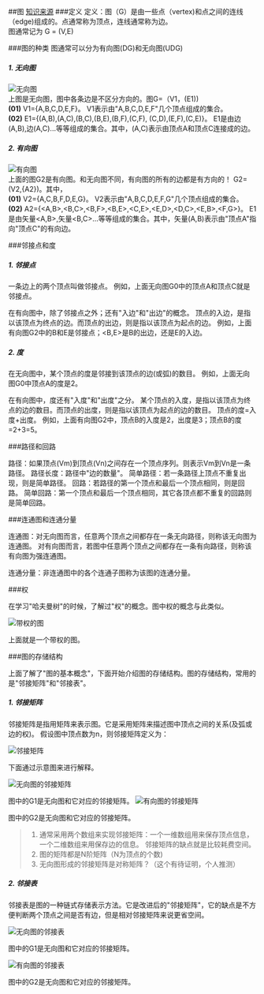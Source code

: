 ﻿##图 
[知识来源](http://www.cnblogs.com/skywang12345/p/3691463.html)
###定义
定义：图（G）是由一些点（vertex)和点之间的连线（edge)组成的。点通常称为顶点，连线通常称为边。  
图通常记为 G = (V,E)

###图的种类
图通常可以分为有向图(DG)和无向图(UDG)  
##### 1. 无向图
![无向图](https://github.com/wangkuiwu/datastructs_and_algorithm/blob/master/pictures/graph/basic/01.jpg?raw=true)  
上图是无向图，图中各条边是不区分方向的。图G=（V1，(E1))  
**(01)** V1={A,B,C,D,E,F}。 V1表示由"A,B,C,D,E,F"几个顶点组成的集合。   
**(02)** E1={(A,B),(A,C),(B,C),(B,E),(B,F),(C,F), (C,D),(E,F),(C,E)}。 E1是由边(A,B),边(A,C)...等等组成的集合。其中，(A,C)表示由顶点A和顶点C连接成的边。
##### 2. 有向图
![有向图](https://github.com/wangkuiwu/datastructs_and_algorithm/blob/master/pictures/graph/basic/02.jpg?raw=true)  
上面的图G2是有向图。和无向图不同，有向图的所有的边都是有方向的！ G2=(V2,{A2})。其中，  
**(01)** V2={A,C,B,F,D,E,G}。 V2表示由"A,B,C,D,E,F,G"几个顶点组成的集合。   
**(02)** A2={<A,B>,<B,C>,<B,F>,<B,E>,<C,E>,<E,D>,<D,C>,<E,B>,<F,G>}。 E1是由矢量<A,B>,矢量<B,C>...等等组成的集合。其中，矢量(A,B)表示由"顶点A"指向"顶点C"的有向边。  

###邻接点和度

##### 1. 邻接点

一条边上的两个顶点叫做邻接点。 
例如，上面无向图G0中的顶点A和顶点C就是邻接点。

在有向图中，除了邻接点之外；还有"入边"和"出边"的概念。 
 顶点的入边，是指以该顶点为终点的边。而顶点的出边，则是指以该顶点为起点的边。 
例如，上面有向图G2中的B和E是邻接点；<B,E>是B的出边，还是E的入边。

##### 2. 度

在无向图中，某个顶点的度是邻接到该顶点的边(或弧)的数目。 
例如，上面无向图G0中顶点A的度是2。

在有向图中，度还有"入度"和"出度"之分。 
 某个顶点的入度，是指以该顶点为终点的边的数目。而顶点的出度，则是指以该顶点为起点的边的数目。 
 顶点的度=入度+出度。 
例如，上面有向图G2中，顶点B的入度是2，出度是3；顶点B的度=2+3=5。

###路径和回路

路径：如果顶点(Vm)到顶点(Vn)之间存在一个顶点序列。则表示Vm到Vn是一条路径。 
路径长度：路径中"边的数量"。 
简单路径：若一条路径上顶点不重复出现，则是简单路径。 
回路：若路径的第一个顶点和最后一个顶点相同，则是回路。 
简单回路：第一个顶点和最后一个顶点相同，其它各顶点都不重复的回路则是简单回路。 

###连通图和连通分量

连通图：对无向图而言，任意两个顶点之间都存在一条无向路径，则称该无向图为连通图。 对有向图而言，若图中任意两个顶点之间都存在一条有向路径，则称该有向图为强连通图。

连通分量：非连通图中的各个连通子图称为该图的连通分量。

###权

在学习"哈夫曼树"的时候，了解过"权"的概念。图中权的概念与此类似。

![带权的图](https://github.com/wangkuiwu/datastructs_and_algorithm/blob/master/pictures/graph/basic/03.jpg?raw=true)  

上面就是一个带权的图。



###图的存储结构

上面了解了"图的基本概念"，下面开始介绍图的存储结构。图的存储结构，常用的是"邻接矩阵"和"邻接表"。

##### 1. 邻接矩阵

邻接矩阵是指用矩阵来表示图。它是采用矩阵来描述图中顶点之间的关系(及弧或边的权)。 
 假设图中顶点数为n，则邻接矩阵定义为：

![邻接矩阵](https://github.com/wangkuiwu/datastructs_and_algorithm/blob/master/pictures/graph/basic/04.jpg?raw=true)


下面通过示意图来进行解释。

![无向图的邻接矩阵](https://github.com/wangkuiwu/datastructs_and_algorithm/blob/master/pictures/graph/basic/05.jpg?raw=true)  

图中的G1是无向图和它对应的邻接矩阵。 
![有向图的邻接矩阵](https://github.com/wangkuiwu/datastructs_and_algorithm/blob/master/pictures/graph/basic/06.jpg?raw=true)  


图中的G2是无向图和它对应的邻接矩阵。

>1. 通常采用两个数组来实现邻接矩阵：一个一维数组用来保存顶点信息，一个二维数组来用保存边的信息。 
 邻接矩阵的缺点就是比较耗费空间。  
>2. 图的矩阵都是N阶矩阵（N为顶点的个数)  
>3. 无向图形成的邻接矩阵是对称矩阵？（这个有待证明，个人推测）

##### 2. 邻接表

邻接表是图的一种链式存储表示方法。它是改进后的"邻接矩阵"，它的缺点是不方便判断两个顶点之间是否有边，但是相对邻接矩阵来说更省空间。

![无向图的邻接表](https://github.com/wangkuiwu/datastructs_and_algorithm/blob/master/pictures/graph/basic/07.jpg?raw=true)  

图中的G1是无向图和它对应的邻接矩阵。 

![有向图的邻接表](https://github.com/wangkuiwu/datastructs_and_algorithm/blob/master/pictures/graph/basic/08.jpg?raw=true) 

图中的G2是无向图和它对应的邻接矩阵。
